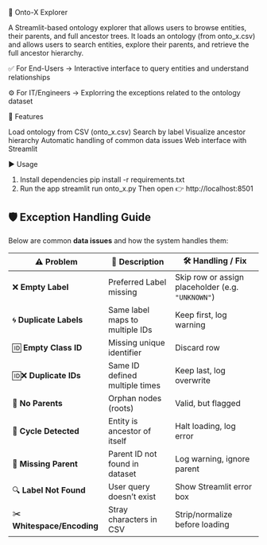 🧬 Onto-X Explorer

A Streamlit-based ontology explorer that allows users to browse entities, their parents, and full ancestor trees.
It loads an ontology (from onto_x.csv) and allows users to search entities, explore their parents, and retrieve the full ancestor hierarchy.

✅ For End-Users → Interactive interface to query entities and understand relationships

⚙️ For IT/Engineers → Explorring the exceptions related to the ontology dataset

🚀 Features

Load ontology from CSV (onto_x.csv)
Search by label
Visualize ancestor hierarchy
Automatic handling of common data issues
Web interface with Streamlit

▶️ Usage

1. Install dependencies
   pip install -r requirements.txt
2. Run the app
   streamlit run onto_x.py
   Then open 👉 http://localhost:8501

## 🛡️ Exception Handling Guide

Below are common **data issues** and how the system handles them:

| ⚠️ Problem                 | 📄 Description                  | 🛠️ Handling / Fix                                 |
| -------------------------- | ------------------------------- | ------------------------------------------------- |
| ❌ **Empty Label**         | Preferred Label missing         | Skip row or assign placeholder (e.g. `"UNKNOWN"`) |
| 🌀 **Duplicate Labels**    | Same label maps to multiple IDs | Keep first, log warning                           |
| 🆔 **Empty Class ID**      | Missing unique identifier       | Discard row                                       |
| 🆔❌ **Duplicate IDs**     | Same ID defined multiple times  | Keep last, log overwrite                          |
| 🌱 **No Parents**          | Orphan nodes (roots)            | Valid, but flagged                                |
| 🔄 **Cycle Detected**      | Entity is ancestor of itself    | Halt loading, log error                           |
| 🔗 **Missing Parent**      | Parent ID not found in dataset  | Log warning, ignore parent                        |
| 🔍 **Label Not Found**     | User query doesn’t exist        | Show Streamlit error box                          |
| ✂️ **Whitespace/Encoding** | Stray characters in CSV         | Strip/normalize before loading                    |
